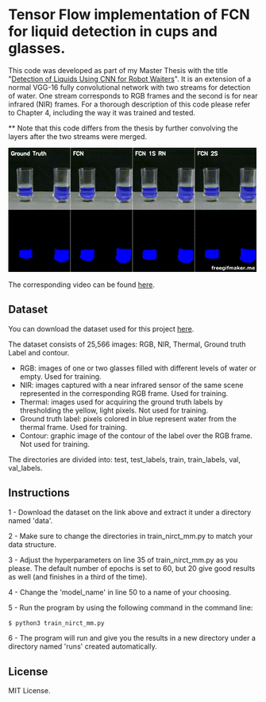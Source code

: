 # Tensor Flow implementation of FCN for liquid detection in cups and glasses.

This code was developed as part of my Master Thesis with the title "[Detection of Liquids Using CNN for Robot Waiters](https://drive.google.com/open?id=1KtrCyWoIZaVFq6nq7Oi2qU-Iwi448hCt)". It is an extension of a normal VGG-16 fully convolutional network with two streams for detection of water. One stream corresponds to RGB frames and the second is for near infrared (NIR) frames. For a thorough description of this code please refer to Chapter 4, including the way it was trained and tested.

** Note that this code differs from the thesis by further convolving the layers after the two streams were merged.

![Result](cups.gif)

The corresponding video can be found [here](https://www.youtube.com/watch?v=AEJffBjgdXY). 


## Dataset
You can download the dataset used for this project [here](https://drive.google.com/open?id=19D2r6SOjK9edD9cSja3GCpKsDMSqKO9F). 

The dataset consists of 25,566 images: RGB, NIR, Thermal, Ground truth Label and contour.

* RGB: images of one or two glasses filled with different levels of water or empty. Used for training.
* NIR: images captured with a near infrared sensor of the same scene represented in the corresponding RGB frame. Used for training.
* Thermal: images used for acquiring the ground truth labels by thresholding the yellow, light pixels. Not used for training.
* Ground truth label: pixels colored in blue represent water from the thermal frame. Used for training.
* Contour: graphic image of the contour of the label over the RGB frame. Not used for training.

The directories are divided into: test, test_labels, train, train_labels, val, val_labels.

## Instructions

1 - Download the dataset on the link above and extract it under a directory named 'data'.

2 - Make sure to change the directories in train_nirct_mm.py to match your data structure.

3 - Adjust the hyperparameters on line 35 of train_nirct_mm.py as you please. The default number of epochs is set to 60, but 20 give good results as well (and finishes in a third of the time).

4 - Change the 'model_name' in line 50 to a name of your choosing.

5 - Run the program by using the following command in the command line:
```sh
$ python3 train_nirct_mm.py
```
6 - The program will run and give you the results in a new directory under a directory named 'runs' created automatically.

## License

MIT License.
